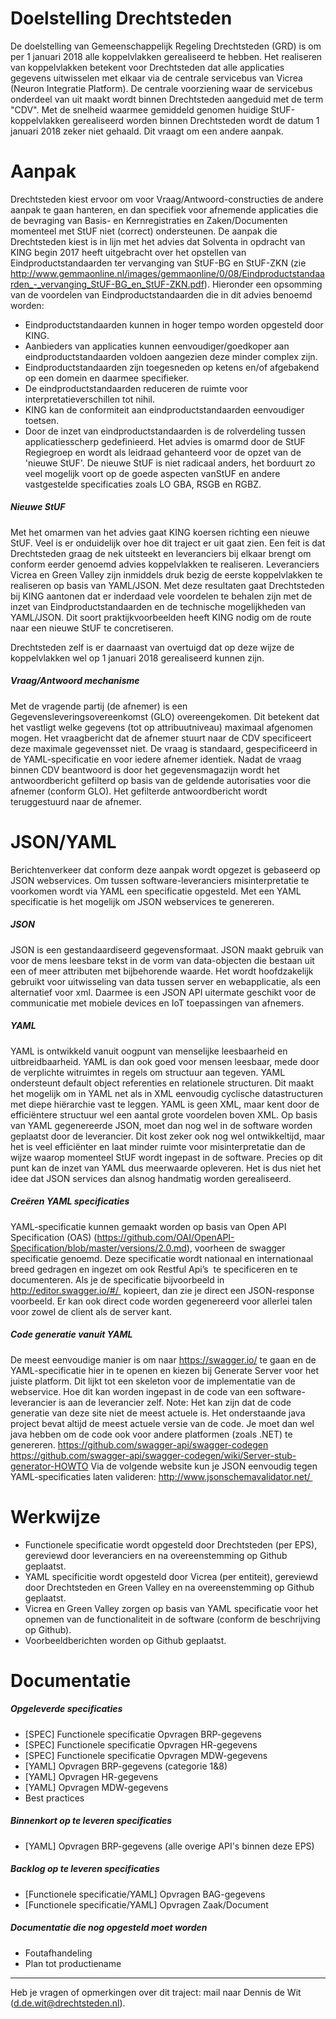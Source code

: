 # Doelstelling Drechtsteden
De doelstelling van Gemeenschappelijk Regeling Drechtsteden (GRD) is om per 1 januari 2018 alle koppelvlakken gerealiseerd te hebben. Het realiseren van koppelvlakken betekent voor Drechtsteden dat alle applicaties gegevens uitwisselen met elkaar via de centrale servicebus van Vicrea (Neuron Integratie Platform). De centrale voorziening waar de servicebus onderdeel van uit maakt wordt binnen Drechtsteden aangeduid met de term "CDV". Met de snelheid waarmee gemiddeld genomen huidige StUF-koppelvlakken gerealiseerd worden binnen Drechtsteden wordt de datum 1 januari 2018 zeker niet gehaald. Dit vraagt om een andere aanpak.

# Aanpak
Drechtsteden kiest ervoor om voor Vraag/Antwoord-constructies de andere aanpak te gaan hanteren, en dan specifiek voor afnemende applicaties die de bevraging van Basis- en Kernregistraties en Zaken/Documenten momenteel met StUF niet (correct) ondersteunen. 
De aanpak die Drechtsteden kiest is in lijn met het advies dat Solventa in opdracht van KING begin 2017 heeft uitgebracht over het opstellen van Eindproductstandaarden ter vervanging van StUF-BG en StUF-ZKN (zie http://www.gemmaonline.nl/images/gemmaonline/0/08/Eindproductstandaarden_-_vervanging_StUF-BG_en_StUF-ZKN.pdf). Hieronder een opsomming van de voordelen van Eindproductstandaarden die in dit advies benoemd worden:

- Eindproductstandaarden kunnen in hoger tempo worden opgesteld door KING.
- Aanbieders van applicaties kunnen eenvoudiger/goedkoper aan eindproductstandaarden voldoen aangezien deze minder complex zijn.
- Eindproductstandaarden zijn toegesneden op ketens en/of afgebakend op een domein en daarmee specifieker.
- De eindproductstandaarden reduceren de ruimte voor interpretatieverschillen tot nihil.
- KING kan de conformiteit aan eindproductstandaarden eenvoudiger toetsen.
- Door de inzet van eindproductstandaarden is de rolverdeling tussen applicatiesscherp gedefinieerd. 
Het advies is omarmd door de StUF Regiegroep en wordt als leidraad gehanteerd voor de opzet van de 'nieuwe StUF'. De nieuwe StUF is niet radicaal anders, het borduurt zo veel mogelijk voort op de goede aspecten vanStUF en andere vastgestelde specificaties zoals LO GBA, RSGB en RGBZ.

##### Nieuwe StUF
Met het omarmen van het advies gaat KING koersen richting een nieuwe StUF. Veel is er onduidelijk over hoe dit traject er uit gaat zien. Een feit is dat Drechtsteden graag de nek uitsteekt en leveranciers bij elkaar brengt om conform eerder genoemd advies koppelvlakken te realiseren. Leveranciers Vicrea en Green Valley zijn inmiddels druk bezig de eerste koppelvlakken te realiseren op basis van YAML/JSON. Met deze resultaten gaat Drechtsteden bij KING aantonen dat er inderdaad vele voordelen te behalen zijn met de inzet van Eindproductstandaarden en de technische mogelijkheden van YAML/JSON. Dit soort praktijkvoorbeelden heeft KING nodig om de route naar een nieuwe StUF te concretiseren.

Drechtsteden zelf is er daarnaast van overtuigd dat op deze wijze de koppelvlakken wel op 1 januari 2018 gerealiseerd kunnen zijn.

##### Vraag/Antwoord mechanisme
Met de vragende partij (de afnemer) is een Gegevensleveringsovereenkomst (GLO) overeengekomen. Dit betekent dat het vastligt welke gegevens (tot op attribuutniveau) maximaal afgenomen mogen. Het vraagbericht dat de afnemer stuurt naar de CDV specificeert deze maximale gegevensset niet. De vraag is standaard, gespecificeerd in de YAML-specificatie en voor iedere afnemer identiek. 
Nadat de vraag binnen CDV beantwoord is door het gegevensmagazijn wordt het antwoordbericht gefilterd op basis van de geldende autorisaties voor die afnemer (conform GLO). Het gefilterde antwoordbericht wordt teruggestuurd naar de afnemer.

# JSON/YAML
Berichtenverkeer dat conform deze aanpak wordt opgezet is gebaseerd op JSON webservices. Om tussen software-leveranciers misinterpretatie te voorkomen wordt via YAML een specificatie opgesteld. Met een YAML specificatie is het mogelijk om JSON webservices te genereren.

##### JSON
JSON is een gestandaardiseerd gegevensformaat. JSON maakt gebruik van voor de mens leesbare tekst in de vorm van data-objecten die bestaan uit een of meer attributen met bijbehorende waarde. Het wordt hoofdzakelijk gebruikt voor uitwisseling van data tussen server en webapplicatie, als een alternatief voor xml. Daarmee is een JSON API uitermate geschikt voor de communicatie met mobiele devices en IoT toepassingen van afnemers.  

##### YAML
YAML is ontwikkeld vanuit oogpunt van menselijke leesbaarheid en uitbreidbaarheid. YAML is dan ook goed voor mensen leesbaar, mede door de verplichte witruimtes in regels om structuur aan tegeven. YAML ondersteunt default object referenties en relationele structuren. Dit maakt het mogelijk om in YAML net als in XML eenvoudig cyclische datastructuren met diepe hiërarchie vast te leggen. YAML is geen XML, maar kent door de efficiëntere structuur wel een aantal grote voordelen boven XML. Op basis van YAML gegenereerde JSON, moet dan nog wel in de software worden geplaatst door de leverancier. Dit kost zeker ook nog wel ontwikkeltijd, maar het is veel efficiënter en laat minder ruimte voor misinterpretatie dan de wijze waarop momenteel StUF wordt ingepast in de software. Precies op dit punt kan de inzet van YAML dus meerwaarde opleveren. Het is dus niet het idee dat JSON services dan alsnog handmatig worden gerealiseerd.

##### Creëren YAML specificaties
YAML-specificatie kunnen gemaakt worden op basis van Open API Specification (OAS) (https://github.com/OAI/OpenAPI-Specification/blob/master/versions/2.0.md), voorheen de swagger specificatie genoemd. Deze specificatie wordt nationaal en internationaal breed gedragen en ingezet om ook Restful Api’s  te specificeren en te documenteren.
Als je de specificatie bijvoorbeeld in http://editor.swagger.io/#/  kopieert, dan zie je direct een JSON-response voorbeeld. Er kan ook direct code worden gegenereerd voor allerlei talen voor zowel de client als de server kant.

##### Code generatie vanuit YAML
De meest eenvoudige manier is om naar https://swagger.io/ te gaan en de YAML-specificatie hier in te openen en kiezen bij Generate Server voor het juiste platform. Dit lijkt tot een skeleton voor de implementatie van de webservice. Hoe dit kan worden ingepast in de code van een software-leverancier is aan de leverancier zelf.
Note: Het kan zijn dat de code generatie van deze site niet de meest actuele is. Het onderstaande java project bevat altijd de meest actuele versie van de code. Je moet dan wel java hebben om de code ook voor andere platformen (zoals .NET) te genereren. https://github.com/swagger-api/swagger-codegen https://github.com/swagger-api/swagger-codegen/wiki/Server-stub-generator-HOWTO 
Via de volgende website kun je JSON eenvoudig tegen YAML-specificaties laten valideren: http://www.jsonschemavalidator.net/ 

# Werkwijze

- Functionele specificatie wordt opgesteld door Drechtsteden (per EPS), gereviewd door leveranciers en na overeenstemming op Github geplaatst.
- YAML specificitie wordt opgesteld door Vicrea (per entiteit), gereviewd door Drechtsteden en Green Valley en na overeenstemming op Github geplaatst.
- Vicrea en Green Valley zorgen op basis van YAML specificatie voor het opnemen van de functionaliteit in de software (conform de
beschrijving op Github).
- Voorbeeldberichten worden op Github geplaatst.

# Documentatie
##### Opgeleverde specificaties
- [SPEC] Functionele specificatie Opvragen BRP-gegevens
- [SPEC] Functionele specificatie Opvragen HR-gegevens 
- [SPEC] Functionele specificatie Opvragen MDW-gegevens 
- [YAML] Opvragen BRP-gegevens (categorie 1&8)
- [YAML] Opvragen HR-gegevens 
- [YAML] Opvragen MDW-gegevens 
- Best practices

##### Binnenkort op te leveren specificaties
- [YAML] Opvragen BRP-gegevens (alle overige API's binnen deze EPS) 

##### Backlog op te leveren specificaties
- [Functionele specificatie/YAML] Opvragen BAG-gegevens
- [Functionele specificatie/YAML] Opvragen Zaak/Document

##### Documentatie die nog opgesteld moet worden
- Foutafhandeling
- Plan tot productiename

---

Heb je vragen of opmerkingen over dit traject: mail naar Dennis de Wit (d.de.wit@drechtsteden.nl).







